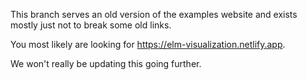 This branch serves an old version of the examples website and exists mostly just not to break some old links.

You most likely are looking for https://elm-visualization.netlify.app.

We won't really be updating this going further.
